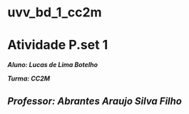 # uvv_bd_1_cc2m

# Atividade P.set 1

***Aluno: Lucas de Lima Botelho***

***Turma: CC2M***

***Professor: Abrantes Araujo Silva Filho***
---
